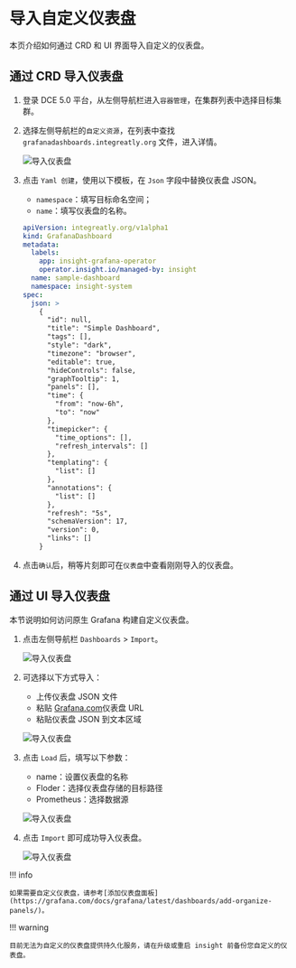 # 导入自定义仪表盘

本页介绍如何通过 CRD 和 UI 界面导入自定义的仪表盘。

## 通过 CRD 导入仪表盘

1. 登录 DCE 5.0 平台，从左侧导航栏进入`容器管理`，在集群列表中选择目标集群。

2. 选择左侧导航栏的`自定义资源`，在列表中查找 `grafanadashboards.integreatly.org` 文件，进入详情。

    ![导入仪表盘](https://docs.daocloud.io/daocloud-docs-images/docs/insight/images/importboard00.png)

3. 点击 `Yaml 创建`，使用以下模板，在 `Json` 字段中替换仪表盘 JSON。

    - `namespace`：填写目标命名空间；
    - `name`：填写仪表盘的名称。

    ```yaml
    apiVersion: integreatly.org/v1alpha1
    kind: GrafanaDashboard
    metadata:
      labels:
        app: insight-grafana-operator
        operator.insight.io/managed-by: insight
      name: sample-dashboard
      namespace: insight-system
    spec:
      json: >
        {
          "id": null,
          "title": "Simple Dashboard",
          "tags": [],
          "style": "dark",
          "timezone": "browser",
          "editable": true,
          "hideControls": false,
          "graphTooltip": 1,
          "panels": [],
          "time": {
            "from": "now-6h",
            "to": "now"
          },
          "timepicker": {
            "time_options": [],
            "refresh_intervals": []
          },
          "templating": {
            "list": []
          },
          "annotations": {
            "list": []
          },
          "refresh": "5s",
          "schemaVersion": 17,
          "version": 0,
          "links": []
        }
    ```

4. 点击`确认`后，稍等片刻即可在`仪表盘`中查看刚刚导入的仪表盘。

## 通过 UI 导入仪表盘

本节说明如何访问原生 Grafana 构建自定义仪表盘。

1. 点击左侧导航栏 `Dashboards` > `Import`。

    ![导入仪表盘](https://docs.daocloud.io/daocloud-docs-images/docs/insight/images/importboard01.png)

2. 可选择以下方式导入：

    - 上传仪表盘 JSON 文件
    - 粘贴 [Grafana.com](https://grafana.com)仪表盘 URL
    - 粘贴仪表盘 JSON 到文本区域

    ![导入仪表盘](https://docs.daocloud.io/daocloud-docs-images/docs/insight/images/importboard02.png)

3. 点击 `Load` 后，填写以下参数：

    - name：设置仪表盘的名称
    - Floder：选择仪表盘存储的目标路径
    - Prometheus：选择数据源

    ![导入仪表盘](https://docs.daocloud.io/daocloud-docs-images/docs/insight/images/importboard03.png)

4. 点击 `Import` 即可成功导入仪表盘。

    ![导入仪表盘](https://docs.daocloud.io/daocloud-docs-images/docs/insight/images/importboard04.png)

!!! info

    如果需要自定义仪表盘，请参考[添加仪表盘面板](https://grafana.com/docs/grafana/latest/dashboards/add-organize-panels/)。

!!! warning

    目前无法为自定义的仪表盘提供持久化服务，请在升级或重启 insight 前备份您自定义的仪表盘。
